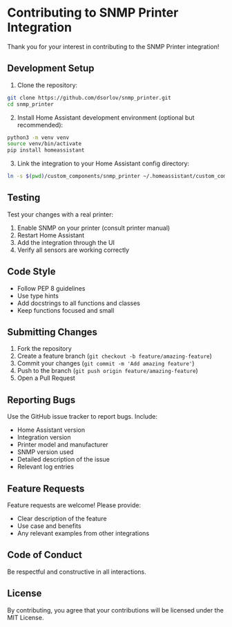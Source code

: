 # Contributing to SNMP Printer Integration

Thank you for your interest in contributing to the SNMP Printer integration!

## Development Setup

1. Clone the repository:
```bash
git clone https://github.com/dsorlov/snmp_printer.git
cd snmp_printer
```

2. Install Home Assistant development environment (optional but recommended):
```bash
python3 -m venv venv
source venv/bin/activate
pip install homeassistant
```

3. Link the integration to your Home Assistant config directory:
```bash
ln -s $(pwd)/custom_components/snmp_printer ~/.homeassistant/custom_components/snmp_printer
```

## Testing

Test your changes with a real printer:

1. Enable SNMP on your printer (consult printer manual)
2. Restart Home Assistant
3. Add the integration through the UI
4. Verify all sensors are working correctly

## Code Style

- Follow PEP 8 guidelines
- Use type hints
- Add docstrings to all functions and classes
- Keep functions focused and small

## Submitting Changes

1. Fork the repository
2. Create a feature branch (`git checkout -b feature/amazing-feature`)
3. Commit your changes (`git commit -m 'Add amazing feature'`)
4. Push to the branch (`git push origin feature/amazing-feature`)
5. Open a Pull Request

## Reporting Bugs

Use the GitHub issue tracker to report bugs. Include:

- Home Assistant version
- Integration version
- Printer model and manufacturer
- SNMP version used
- Detailed description of the issue
- Relevant log entries

## Feature Requests

Feature requests are welcome! Please provide:

- Clear description of the feature
- Use case and benefits
- Any relevant examples from other integrations

## Code of Conduct

Be respectful and constructive in all interactions.

## License

By contributing, you agree that your contributions will be licensed under the MIT License.
